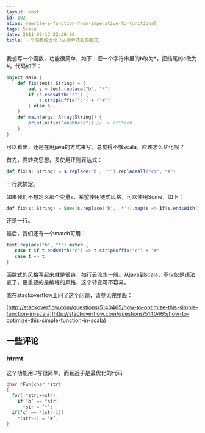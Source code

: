 ```yaml
---
layout: post
id: 192
alias: rewrite-a-function-from-imperative-to-functional
tags: Scala
date: 2011-09-13 22:30:00
title: 一个函数的优化（从命令式到函数式）
---
```


我想写一个函数，功能很简单，如下：把一个字符串里的b改为*，把结尾的c改为#。代码如下：

```scala
object Main {
    def fix(text: String) = {
        val s = text.replace("b", "*")
        if (s.endsWith("c")) {
            s.stripSuffix("c") + ("#")
        } else s
    }
    def main(args: Array[String]) {
        println(fix("abbbbccc")) // -> a***cc#
    }
}
```

可以看出，还是在用java的方式来写，总觉得不够scala。应该怎么优化呢？

首先，要转变思想，多使用正则表达式：

```scala
def fix(s: String) = s.replace('b', '*').replaceAll("c$", "#")
```

一行就搞定。

如果我们不想定义那个变量`s`，希望使用链式风格，可以使用Some，如下：

```scala
def fix(s: String) = Some(s.replace('b', '*')).map(s => if(s.endsWith("c")) s.init + "#" else s).get
```

还是一行。

最后，我们还有一个match可用：

```scala
text.replace("b", "*") match {
   case t if t.endsWith("c") => t.stripSuffix("c") + "#"
   case t => t
}
```

函数式的风格写起来就是很爽，如行云流水一般。从java到scala，不仅仅是语法变了，更重要的是编程的风格，这个转变可不容易。

我在stackoverflow上问了这个问题，请参见完整版：

[http://stackoverflow.com/questions/5140465/how-to-optimize-this-simple-function-in-scala](http://stackoverflow.com/questions/5140465/how-to-optimize-this-simple-function-in-scala)

## 一些评论

### htrmt

这个功能用C写很简单，而且近乎是最优化的代码

```c
char *Fun(char *str)
{
  for(;*str;++str)
    if(‘b’ == *str)
      *str = ‘*’;
  if(‘c’ == *(str-1))
    *(str-1) = ‘#’;
}
```
